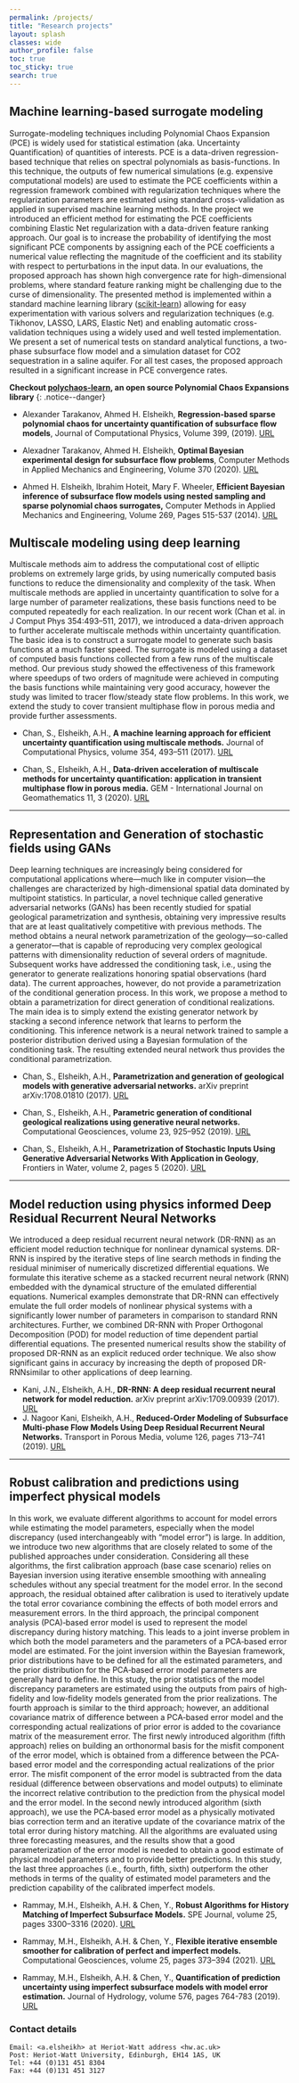 ```yaml
---
permalink: /projects/
title: "Research projects"
layout: splash
classes: wide
author_profile: false
toc: true
toc_sticky: true
search: true
---
```

## Machine learning-based surrogate modeling

Surrogate-modeling techniques including Polynomial Chaos Expansion (PCE) is widely used for statistical estimation (aka. Uncertainty Quantification) of quantities of interests. PCE is a data-driven regression-based technique that relies on spectral polynomials as basis-functions. In this technique, the outputs of few numerical simulations (e.g. expensive computational models) are used to estimate the PCE coefficients within a regression framework combined with regularization techniques where the regularization parameters are estimated using standard cross-validation as applied in supervised machine learning methods. In the project we introduced an efficient method for estimating the PCE coefficients combining Elastic Net regularization with a data-driven feature ranking approach. Our goal is to increase the probability of identifying the most significant PCE components by assigning each of the PCE coefficients a numerical value reflecting the magnitude of the coefficient and its stability with respect to perturbations in the input data. In our evaluations, the proposed approach has shown high convergence rate for high-dimensional problems, where standard feature ranking might be challenging due to the curse of dimensionality. The presented method is implemented within a standard machine learning library ([scikit-learn](https://scikit-learn.org/stable/index.html)) allowing for easy experimentation with various solvers and regularization techniques (e.g. Tikhonov, LASSO, LARS, Elastic Net) and enabling automatic cross-validation techniques using a widely used and well tested implementation. We present a set of numerical tests on standard analytical functions, a two-phase subsurface flow model and a simulation dataset for CO2 sequestration in a saline aquifer. For all test cases, the proposed approach resulted in a significant increase in PCE convergence rates.

**Checkout [polychaos-learn](https://github.com/ahmed-h-elsheikh/polychaos-learn), an open source Polynomial Chaos Expansions library**
{: .notice--danger}

- Alexander Tarakanov, Ahmed H. Elsheikh, **Regression-based sparse polynomial chaos for uncertainty quantification of subsurface flow models**, Journal of Computational Physics, Volume 399, (2019). [URL](https://doi.org/10.1016/j.jcp.2019.108909)

- Alexadner Tarakanov, Ahmed H. Elsheikh, **Optimal Bayesian experimental design for subsurface flow problems**,
Computer Methods in Applied Mechanics and Engineering, Volume 370 (2020). [URL](https://doi.org/10.1016/j.cma.2020.113208)

- Ahmed H. Elsheikh, Ibrahim Hoteit, Mary F. Wheeler, **Efficient Bayesian inference of subsurface flow models using nested sampling and sparse polynomial chaos surrogates,** Computer Methods in Applied Mechanics and Engineering,
Volume 269, Pages 515-537 (2014). [URL](https://doi.org/10.1016/j.cma.2013.11.001)

## Multiscale modeling using deep learning

Multiscale methods aim to address the computational cost of elliptic problems on extremely large grids, by using numerically computed basis functions to reduce the dimensionality and complexity of the task. When multiscale methods are applied in uncertainty quantification to solve for a large number of parameter realizations, these basis functions need to be computed repeatedly for each realization. In our recent work (Chan et al. in J Comput Phys 354:493–511, 2017), we introduced a data-driven approach to further accelerate multiscale methods within uncertainty quantification. The basic idea is to construct a surrogate model to generate such basis functions at a much faster speed. The surrogate is modeled using a dataset of computed basis functions collected from a few runs of the multiscale method. Our previous study showed the effectiveness of this framework where speedups of two orders of magnitude were achieved in computing the basis functions while maintaining very good accuracy, however the study was limited to tracer flow/steady state flow problems. In this work, we extend the study to cover transient multiphase flow in porous media and provide further assessments.

- Chan, S., Elsheikh, A.H., **A machine learning approach for efficient uncertainty quantification using multiscale methods.** Journal of Computational Physics, volume 354, 493–511 (2017). [URL](https://doi.org/10.1016/j.jcp.2017.10.034)

- Chan, S., Elsheikh, A.H., **Data-driven acceleration of multiscale methods for uncertainty quantification: application in transient multiphase flow in porous media.** GEM - International Journal on Geomathematics 11, 3 (2020). [URL](https://doi.org/10.1007/s13137-019-0139-1)

---
## Representation and Generation of stochastic fields using GANs
Deep learning techniques are increasingly being considered for computational applications where—much like in computer vision—the challenges are characterized by high-dimensional spatial data dominated by multipoint statistics. In particular, a novel technique called generative adversarial networks (GANs) has been recently studied for spatial geological parametrization and synthesis, obtaining very impressive results that are at least qualitatively competitive with previous methods. The method obtains a neural network parametrization of the geology—so-called a generator—that is capable of reproducing very complex geological patterns with dimensionality reduction of several orders of magnitude. Subsequent works have addressed the conditioning task, i.e., using the generator to generate realizations honoring spatial observations (hard data). The current approaches, however, do not provide a parametrization of the conditional generation process. In this work, we propose a method to obtain a parametrization for direct generation of conditional realizations. The main idea is to simply extend the existing generator network by stacking a second inference network that learns to perform the conditioning. This inference network is a neural network trained to sample a posterior distribution derived using a Bayesian formulation of the conditioning task. The resulting extended neural network thus provides the conditional parametrization.

- Chan, S., Elsheikh, A.H., **Parametrization and generation of geological models with generative adversarial networks.** arXiv preprint arXiv:1708.01810 (2017). [URL](https://arxiv.org/abs/1708.01810)

- Chan, S., Elsheikh, A.H., **Parametric generation of conditional geological realizations using generative neural networks.** Computational Geosciences, volume 23, 925–952 (2019). [URL](https://doi.org/10.1007/s10596-019-09850-7)

- Chan, S., Elsheikh, A.H., **Parametrization of Stochastic Inputs Using Generative Adversarial Networks With Application in Geology**, Frontiers in Water, volume 2, pages 5 (2020). [URL](https://doi.org/10.3389/frwa.2020.00005)

---
## Model reduction using physics informed Deep Residual Recurrent Neural Networks
We introduced a deep residual recurrent neural network (DR-RNN) as an efficient model reduction technique for nonlinear dynamical systems. DR-RNN is inspired by the iterative steps of line search methods in finding the residual minimiser of numerically discretized differential equations. We formulate this iterative scheme as a stacked recurrent neural network (RNN) embedded with the dynamical structure of the emulated differential equations. Numerical examples demonstrate that DR-RNN can effectively emulate the full order models of nonlinear physical systems with a significantly lower number of parameters in comparison to standard RNN architectures. Further, we combined DR-RNN with Proper Orthogonal Decomposition (POD) for model reduction of time dependent partial differential equations. The presented numerical results show the stability of proposed DR-RNN as an explicit reduced order technique. We also show significant gains in accuracy by increasing the depth of proposed DR-RNNsimilar to other applications of deep learning.

- Kani, J.N., Elsheikh, A.H., **DR-RNN: A deep residual recurrent neural network for model reduction.**
arXiv preprint arXiv:1709.00939 (2017). [URL](https://arxiv.org/abs/1709.00939)
- J. Nagoor Kani, Elsheikh, A.H., **Reduced-Order Modeling of Subsurface Multi-phase Flow Models Using Deep Residual Recurrent Neural Networks.** Transport in Porous Media, volume 126, pages 713–741 (2019). [URL](https://doi.org/10.1007/s11242-018-1170-7)

---
## Robust calibration and predictions using imperfect physical models

In this work, we evaluate different algorithms to account for model errors while estimating the model parameters, especially when the model discrepancy (used interchangeably with “model error”) is large. In addition, we introduce two new algorithms that are closely related to some of the published approaches under consideration. Considering all these algorithms, the first calibration approach (base case scenario) relies on Bayesian inversion using iterative ensemble smoothing with annealing schedules without any special treatment for the model error. In the second approach, the residual obtained after calibration is used to iteratively update the total error covariance combining the effects of both model errors and measurement errors. In the third approach, the principal component analysis (PCA)‐based error model is used to represent the model discrepancy during history matching. This leads to a joint inverse problem in which both the model parameters and the parameters of a PCA‐based error model are estimated. For the joint inversion within the Bayesian framework, prior distributions have to be defined for all the estimated parameters, and the prior distribution for the PCA‐based error model parameters are generally hard to define. In this study, the prior statistics of the model discrepancy parameters are estimated using the outputs from pairs of high‐fidelity and low‐fidelity models generated from the prior realizations. The fourth approach is similar to the third approach; however, an additional covariance matrix of difference between a PCA‐based error model and the corresponding actual realizations of prior error is added to the covariance matrix of the measurement error.
The first newly introduced algorithm (fifth approach) relies on building an orthonormal basis for the misfit component of the error model, which is obtained from a difference between the PCA‐based error model and the corresponding actual realizations of the prior error. The misfit component of the error model is subtracted from the data residual (difference between observations and model outputs) to eliminate the incorrect relative contribution to the prediction from the physical model and the error model. In the second newly introduced algorithm (sixth approach), we use the PCA‐based error model as a physically motivated bias correction term and an iterative update of the covariance matrix of the total error during history matching. All the algorithms are evaluated using three forecasting measures, and the results show that a good parameterization of the error model is needed to obtain a good estimate of physical model parameters and to provide better predictions. In this study, the last three approaches (i.e., fourth, fifth, sixth) outperform the other methods in terms of the quality of estimated model parameters and the prediction capability of the calibrated imperfect models.

- Rammay, M.H., Elsheikh, A.H. & Chen, Y., **Robust Algorithms for History Matching of Imperfect Subsurface Models.** SPE Journal, volume 25, pages 3300–3316 (2020). [URL](https://doi.org/10.2118/193838-PA)

- Rammay, M.H., Elsheikh, A.H. & Chen, Y., **Flexible iterative ensemble smoother for calibration of perfect and imperfect models.** Computational Geosciences, volume 25, pages 373–394 (2021). [URL](https://doi.org/10.1007/s10596-020-10008-z)

- Rammay, M.H., Elsheikh, A.H. & Chen, Y., **Quantification of prediction uncertainty using imperfect subsurface models with model error estimation.** Journal of Hydrology, volume 576, pages 764-783 (2019). [URL](https://doi.org/10.1016/j.jhydrol.2019.02.056)


<!-- ## test code embedding

```python
def foo():
    if not bar:
        return True
```
### Figures in the text:

{% include figure image_path="/assets/images/unsplash-image-1.jpg" alt="this is a placeholder image" caption="This is a figure caption." %} -->

### Contact details
```
Email: <a.elsheikh> at Heriot-Watt address <hw.ac.uk>
Post: Heriot-Watt University, Edinburgh, EH14 1AS, UK
Tel: +44 (0)131 451 8304
Fax: +44 (0)131 451 3127
```
